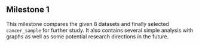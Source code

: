 ## Milestone 1
This milestone compares the given 8 datasets and finally selected `cancer_sample` for further study. It also contains several simple analysis with graphs as well as some potential research directions in the future. 
